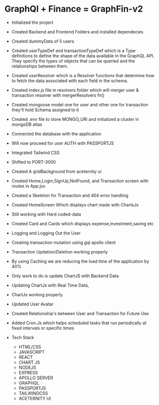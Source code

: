 # GraphQl + Finance = GraphFin-v2

- Initialized the project
- Created Backend and Frontend Folders and installed dependecies
- Created dummyData of 5 users
- Created userTypeDef and transactionTypeDef which is a Type definitions to define the shape of the data available in the GraphQL API. They specify the types of objects that can be queried and the relationships between them.
- Created userResolver which is a Resolver functions that determine how to fetch the data associated with each field in the schema.
- Created index.js file in resolvers folder which will merger user & transaction resolver with mergerResolvers fn()
- Created mongoose model one for user and other one for transaction they'll hold Schema assigned to it
- Created .env file to store MONGO_URI and initialized a cluster in mongoDB atlas
- Connected the database with the application
- Will now proceed for user AUTH with PASSPORTJS
- Integrated Tailwind CSS
- Shifted to PORT-3000
- Created A gridBackground from aceternity ui
- Created Home,Login,SignUp,NotFound, and Transaction screen with routes in App.jsx
- Created a Skeleton for Transaction and 404 error handling
- Created HomeScreen Which displays chart made with ChartsJs
- Still working with Hard coded-data
- Created Card and Cards which displays expense,investment,saving etc
- Logging and Logging Out the User
- Creating transaction mutation using gql apollo client
- Transaction Updation/Deletion working properly
- By using Caching we are reducing the load time of the application by 40%
- Only work to do is update ChartJS with Backend Data
- Updating ChartJs with Real Time Data, 
- ChartJs working properly
- Updated User Avatar
- Created Relationship's between User and Transaction for Future Use
- Added Cron.Js which helps scheduled tasks that run periodically at fixed intervals or specific times


- Tech Stack
  - HTML/CSS
  - JAVASCRIPT
  - REACT
  - CHART JS
  - NODEJS
  - EXPRESS
  - APOLLO SERVER
  - GRAPHQL
  - PASSPORTJS
  - TAILWINDCSS
  - ACETERNITY UI
